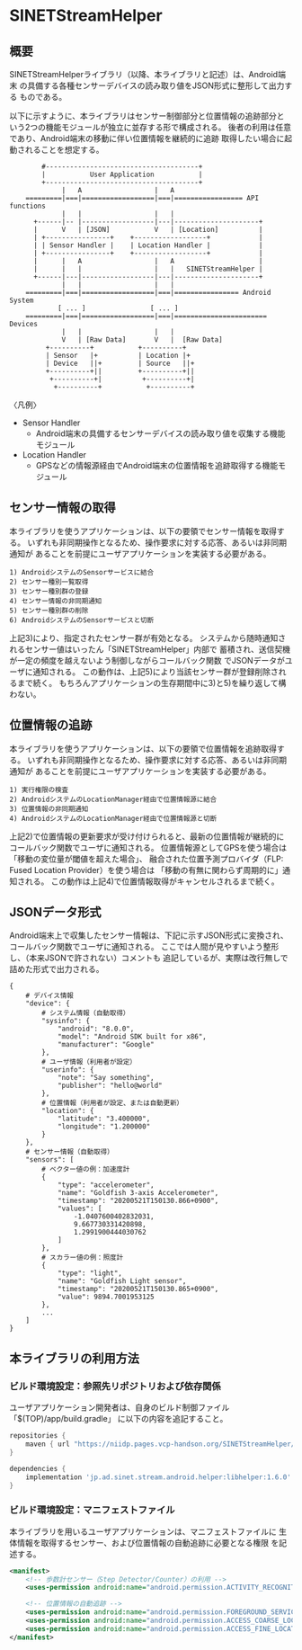 <!--
Copyright (C) 2020-2021 National Institute of Informatics

Licensed to the Apache Software Foundation (ASF) under one
or more contributor license agreements.  See the NOTICE file
distributed with this work for additional information
regarding copyright ownership.  The ASF licenses this file
to you under the Apache License, Version 2.0 (the
"License"); you may not use this file except in compliance
with the License.  You may obtain a copy of the License at

  http://www.apache.org/licenses/LICENSE-2.0

Unless required by applicable law or agreed to in writing,
software distributed under the License is distributed on an
"AS IS" BASIS, WITHOUT WARRANTIES OR CONDITIONS OF ANY
KIND, either express or implied.  See the License for the
specific language governing permissions and limitations
under the License.
-->

# SINETStreamHelper

## 概要

SINETStreamHelperライブラリ（以降、本ライブラリと記述）は、Android端末
の具備する各種センサーデバイスの読み取り値をJSON形式に整形して出力する
ものである。

以下に示すように、本ライブラリはセンサー制御部分と位置情報の追跡部分と
いう2つの機能モジュールが独立に並存する形で構成される。
後者の利用は任意であり、Android端末の移動に伴い位置情報を継続的に追跡
取得したい場合に起動されることを想定する。

```
        #--------------------------------------+
        |           User Application           |
        +--------------------------------------+
             |   A                  |   A
    =========|===|==================|===|================= API functions
             |   |                  |   |
      +------|-- |------------------|---|---------------------+
      |      V   | [JSON]           V   | [Location]          |
      | +----------------+    +------------------+            |
      | | Sensor Handler |    | Location Handler |            |
      | +----------------+    +------------------+            |
      |      |   A                  |   A                     |
      |      |   |                  |   |   SINETStreamHelper |
      +------|---|------------------|---|---------------------+
             |   |                  |   |
    =========|===|==================|===|================ Android System
            [ ... ]                [ ... ]
    =========|===|==================|===|======================= Devices
             |   |                  |   |
             V   | [Raw Data]       V   |  [Raw Data]
         +----------+           +----------+
         | Sensor   |+          | Location |+
         | Device   ||+         | Source   ||+
         +----------+||         +----------+||
          +----------+|          +----------+|
           +----------+           +----------+
```
〈凡例〉
* Sensor Handler
    * Android端末の具備するセンサーデバイスの読み取り値を収集する機能モジュール
* Location Handler
    * GPSなどの情報源経由でAndroid端末の位置情報を追跡取得する機能モジュール

## センサー情報の取得

本ライブラリを使うアプリケーションは、以下の要領でセンサー情報を取得する。
いずれも非同期操作となるため、操作要求に対する応答、あるいは非同期通知が
あることを前提にユーザアプリケーションを実装する必要がある。

```
1) AndroidシステムのSensorサービスに結合
2) センサー種別一覧取得
3) センサー種別群の登録
4) センサー情報の非同期通知
5) センサー種別群の削除
6) AndroidシステムのSensorサービスと切断
```

上記3)により、指定されたセンサー群が有効となる。
システムから随時通知されるセンサー値はいったん「SINETStreamHelper」内部で
蓄積され、送信契機が一定の頻度を越えないよう制御しながらコールバック関数
でJSONデータがユーザに通知される。
この動作は、上記5)により当該センサー群が登録削除されるまで続く。
もちろんアプリケーションの生存期間中に3)と5)を繰り返して構わない。

## 位置情報の追跡

本ライブラリを使うアプリケーションは、以下の要領で位置情報を追跡取得する。
いずれも非同期操作となるため、操作要求に対する応答、あるいは非同期通知が
あることを前提にユーザアプリケーションを実装する必要がある。

```
1) 実行権限の検査
2) AndroidシステムのLocationManager経由で位置情報源に結合
3) 位置情報の非同期通知
4) AndroidシステムのLocationManager経由で位置情報源と切断
```

上記2)で位置情報の更新要求が受け付けられると、最新の位置情報が継続的に
コールバック関数でユーザに通知される。
位置情報源としてGPSを使う場合は「移動の変位量が閾値を超えた場合」、
融合された位置予測プロバイダ（FLP: Fused Location Provider）を使う場合は
「移動の有無に関わらず周期的に」通知される。
この動作は上記4)で位置情報取得がキャンセルされるまで続く。

## JSONデータ形式

Android端末上で収集したセンサー情報は、下記に示すJSON形式に変換され、  
コールバック関数でユーザに通知される。
ここでは人間が見やすいよう整形し、（本来JSONで許されない）コメントも
追記しているが、実際は改行無しで詰めた形式で出力される。

```
{
    # デバイス情報
    "device": {
        # システム情報（自動取得）
        "sysinfo": {
            "android": "8.0.0",
            "model": "Android SDK built for x86",
            "manufacturer": "Google"
        },
        # ユーザ情報（利用者が設定）
        "userinfo": {
            "note": "Say something",
            "publisher": "hello@world"
        },
        # 位置情報（利用者が設定、または自動更新）
        "location": {
            "latitude": "3.400000",
            "longitude": "1.200000"
        }
    },
    # センサー情報（自動取得）
    "sensors": [
        # ベクター値の例：加速度計
        {
            "type": "accelerometer",
            "name": "Goldfish 3-axis Accelerometer",
            "timestamp": "20200521T150130.866+0900",
            "values": [
                -1.0407600402832031,
                9.667730331420898,
                1.2991900444030762
            ]
        },
        # スカラー値の例：照度計
        {
            "type": "light",
            "name": "Goldfish Light sensor",
            "timestamp": "20200521T150130.865+0900",
            "value": 9894.7001953125
        },
        ...
    ]
}
```

## 本ライブラリの利用方法

### ビルド環境設定：参照先リポジトリおよび依存関係

ユーザアプリケーション開発者は、自身のビルド制御ファイル
「$(TOP)/app/build.gradle」
に以下の内容を追記すること。

```build.gradle
repositories {
    maven { url "https://niidp.pages.vcp-handson.org/SINETStreamHelper/" }
}

dependencies {
    implementation 'jp.ad.sinet.stream.android.helper:libhelper:1.6.0'
}
```

### ビルド環境設定：マニフェストファイル

本ライブラリを用いるユーザアプリケーションは、マニフェストファイルに
生体情報を取得するセンサー、および位置情報の自動追跡に必要となる権限
を記述する。

```xml
<manifest>
    <!-- 歩数計センサー（Step Detector/Counter）の利用 -->
    <uses-permission android:name="android.permission.ACTIVITY_RECOGNITION" />

    <!-- 位置情報の自動追跡 -->
    <uses-permission android:name="android.permission.FOREGROUND_SERVICE" />
    <uses-permission android:name="android.permission.ACCESS_COARSE_LOCATION" />
    <uses-permission android:name="android.permission.ACCESS_FINE_LOCATION" />
</manifest>
```

